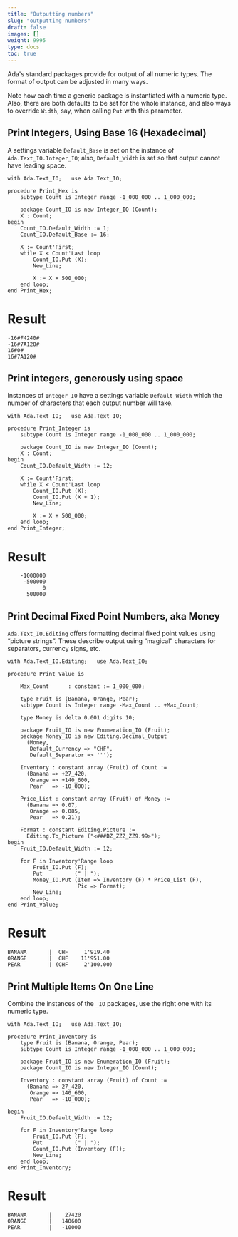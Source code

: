 ```yaml
---
title: "Outputting numbers"
slug: "outputting-numbers"
draft: false
images: []
weight: 9995
type: docs
toc: true
---
```


Ada's standard packages provide for output of all numeric types. The format of output can be adjusted in many ways.

Note how each time a generic package is instantiated with a numeric type. Also, there are both defaults to be set for the whole instance, and also ways to override `Width`, say, when calling `Put` with this parameter.


## Print Integers, Using Base 16  (Hexadecimal)
A settings variable `Default_Base` is set on the instance of `Ada.Text_IO.Integer_IO`; also, `Default_Width` is set so that output cannot have leading space.

    with Ada.Text_IO;   use Ada.Text_IO;
    
    procedure Print_Hex is
        subtype Count is Integer range -1_000_000 .. 1_000_000;
    
        package Count_IO is new Integer_IO (Count);
        X : Count;
    begin
        Count_IO.Default_Width := 1;
        Count_IO.Default_Base := 16;
    
        X := Count'First;
        while X < Count'Last loop
            Count_IO.Put (X);
            New_Line;
    
            X := X + 500_000;
        end loop;
    end Print_Hex;

# Result

    -16#F4240#
    -16#7A120#
    16#0#
    16#7A120#

## Print integers, generously using space
Instances of `Integer_IO` have a settings variable `Default_Width` which the number of characters that each output number will take.

    with Ada.Text_IO;   use Ada.Text_IO;
    
    procedure Print_Integer is
        subtype Count is Integer range -1_000_000 .. 1_000_000;
    
        package Count_IO is new Integer_IO (Count);
        X : Count;
    begin
        Count_IO.Default_Width := 12;
    
        X := Count'First;
        while X < Count'Last loop
            Count_IO.Put (X);
            Count_IO.Put (X + 1);
            New_Line;
    
            X := X + 500_000;
        end loop;
    end Print_Integer;

# Result
        -1000000
         -500000
               0
          500000

## Print Decimal Fixed Point Numbers, aka Money
`Ada.Text_IO.Editing` offers formatting decimal fixed point values using “picture strings”. These describe output using “magical” characters for separators, currency signs, etc.

    with Ada.Text_IO.Editing;   use Ada.Text_IO;
    
    procedure Print_Value is
    
        Max_Count      : constant := 1_000_000;
    
        type Fruit is (Banana, Orange, Pear);
        subtype Count is Integer range -Max_Count .. +Max_Count;
    
        type Money is delta 0.001 digits 10;
    
        package Fruit_IO is new Enumeration_IO (Fruit);
        package Money_IO is new Editing.Decimal_Output
          (Money,
           Default_Currency => "CHF",
           Default_Separator => ''');
    
        Inventory : constant array (Fruit) of Count :=
          (Banana => +27_420,
           Orange => +140_600,
           Pear   => -10_000);
    
        Price_List : constant array (Fruit) of Money :=
          (Banana => 0.07,
           Orange => 0.085,
           Pear   => 0.21);
    
        Format : constant Editing.Picture :=
          Editing.To_Picture ("<###BZ_ZZZ_ZZ9.99>");
    begin
        Fruit_IO.Default_Width := 12;
    
        for F in Inventory'Range loop
            Fruit_IO.Put (F);
            Put          (" | ");
            Money_IO.Put (Item => Inventory (F) * Price_List (F),
                          Pic => Format);
            New_Line;
        end loop;
    end Print_Value;

# Result

    BANANA       |  CHF     1'919.40 
    ORANGE       |  CHF    11'951.00 
    PEAR         | (CHF     2'100.00)

## Print Multiple Items On One Line
Combine the instances of the `_IO` packages, use the right one with its numeric type.

    with Ada.Text_IO;   use Ada.Text_IO;
    
    procedure Print_Inventory is
        type Fruit is (Banana, Orange, Pear);
        subtype Count is Integer range -1_000_000 .. 1_000_000;
    
        package Fruit_IO is new Enumeration_IO (Fruit);
        package Count_IO is new Integer_IO (Count);
    
        Inventory : constant array (Fruit) of Count :=
          (Banana => 27_420,
           Orange => 140_600,
           Pear   => -10_000);
    
    begin
        Fruit_IO.Default_Width := 12;
    
        for F in Inventory'Range loop
            Fruit_IO.Put (F);
            Put          (" | ");
            Count_IO.Put (Inventory (F));
            New_Line;
        end loop;
    end Print_Inventory;

# Result

    BANANA       |    27420
    ORANGE       |   140600
    PEAR         |   -10000


